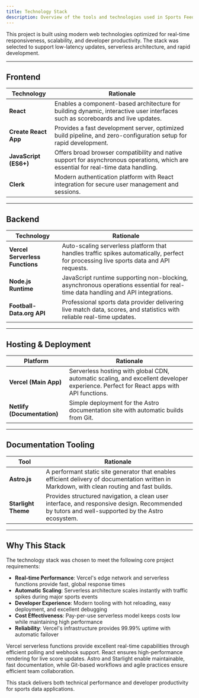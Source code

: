 ```yaml
---
title: Technology Stack
description: Overview of the tools and technologies used in Sports Feed.
---
```


This project is built using modern web technologies optimized for real-time responsiveness, scalability, and developer productivity. The stack was selected to support low-latency updates, serverless architecture, and rapid development.

---

## Frontend

| Technology            | Rationale                                                                                                                           |
| --------------------- | ----------------------------------------------------------------------------------------------------------------------------------- |
| **React**             | Enables a component-based architecture for building dynamic, interactive user interfaces such as scoreboards and live updates.   |
| **Create React App**  | Provides a fast development server, optimized build pipeline, and zero-configuration setup for rapid development.           |
| **JavaScript (ES6+)** | Offers broad browser compatibility and native support for asynchronous operations, which are essential for real-time data handling. |
| **Clerk**             | Modern authentication platform with React integration for secure user management and sessions. |

---

## Backend

| Technology                       | Rationale                                                                                                                                         |
| -------------------------------- | ------------------------------------------------------------------------------------------------------------------------------------------------- |
| **Vercel Serverless Functions** | Auto-scaling serverless platform that handles traffic spikes automatically, perfect for processing live sports data and API requests.         |
| **Node.js Runtime**              | JavaScript runtime supporting non-blocking, asynchronous operations essential for real-time data handling and API integrations.                            |
| **Football-Data.org API**        | Professional sports data provider delivering live match data, scores, and statistics with reliable real-time updates. |

---

## Hosting & Deployment

| Platform                                | Rationale                                                                                                |
| --------------------------------------- | -------------------------------------------------------------------------------------------------------- |
| **Vercel (Main App)**                   | Serverless hosting with global CDN, automatic scaling, and excellent developer experience. Perfect for React apps with API functions. |
| **Netlify (Documentation)**             | Simple deployment for the Astro documentation site with automatic builds from Git. |

---

## Documentation Tooling

| Tool                | Rationale                                                                                                                                       |
| ------------------- | ----------------------------------------------------------------------------------------------------------------------------------------------- |
| **Astro.js**        | A performant static site generator that enables efficient delivery of documentation written in Markdown, with clean routing and fast builds.    |
| **Starlight Theme** | Provides structured navigation, a clean user interface, and responsive design. Recommended by tutors and well-supported by the Astro ecosystem. |

---

## Why This Stack

The technology stack was chosen to meet the following core project requirements:

- **Real-time Performance**: Vercel's edge network and serverless functions provide fast, global response times
- **Automatic Scaling**: Serverless architecture scales instantly with traffic spikes during major sports events
- **Developer Experience**: Modern tooling with hot reloading, easy deployment, and excellent debugging
- **Cost Effectiveness**: Pay-per-use serverless model keeps costs low while maintaining high performance
- **Reliability**: Vercel's infrastructure provides 99.99% uptime with automatic failover

Vercel serverless functions provide excellent real-time capabilities through efficient polling and webhook support. React ensures high-performance rendering for live score updates. Astro and Starlight enable maintainable, fast documentation, while Git-based workflows and agile practices ensure efficient team collaboration.

This stack delivers both technical performance and developer productivity for sports data applications.
